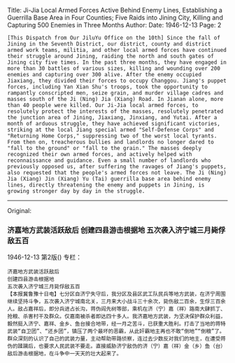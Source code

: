 Title: Ji-Jia Local Armed Forces Active Behind Enemy Lines, Establishing a Guerrilla Base Area in Four Counties; Five Raids into Jining City, Killing and Capturing 500 Enemies in Three Months
Author:
Date: 1946-12-13
Page: 2

    [This Dispatch from Our JiluYu Office on the 10th] Since the fall of Jining in the Seventh District, our district, county and district armed work teams, militia, and other local armed forces have continued their struggle around Jining, raiding the north and south gates of Jining city five times. In the past three months, they have engaged in more than 30 battles of various sizes, killing and wounding over 200 enemies and capturing over 300 alive. After the enemy occupied Jiaxiang, they divided their forces to occupy Changgou. Jiang's puppet forces, including Yan Xian Shu's troops, took the opportunity to rampantly conscripted men, seize grain, and murder village cadres and masses south of the Ji (Ning) Jia (Xiang) Road. In Jianan alone, more than 40 people were killed. Our Ji-Jia local armed forces, to resolutely protect the interests of the masses, resolutely penetrated the junction area of Jining, Jiaxiang, Jinxiang, and Yutai. After a month of arduous struggle, they have achieved significant victories, striking at the local Jiang special armed "Self-Defense Corps" and "Returning Home Corps," suppressing two of the worst local tyrants. From then on, treacherous bullies and landlords no longer dared to "fall to the ground" or "fall to the grain." The masses deeply recognized their own armed forces, and actively helped with reconnaissance and guidance. Even a small number of landlords who previously opposed us, after suffering the ravages of Jiang's puppets, also requested that the people's armed forces not leave. The Ji (Ning) Jia (Xiang) Jin (Xiang) Yu (Tai) guerrilla base area behind enemy lines, directly threatening the enemy and puppets in Jining, is growing stronger day by day in the struggle.



<hr /> 

Original: 


### 济嘉地方武装活跃敌后  创建四县游击根据地  五次袭入济宁城三月毙俘敌五百

1946-12-13
第2版()
专栏：

    济嘉地方武装活跃敌后
    创建四县游击根据地
    五次袭入济宁城三月毙俘敌五百
    【本报冀鲁豫十日电】七分区自济宁失守后，我分区及县区武工队民兵等地方武装，在济宁周围继续坚持斗争，五次袭入济宁城南北关，三月来大小战斗三十余次，毙伤敌二百余，生俘三百余人。敌占嘉祥后，即分兵进占长沟，蒋伪阎先树等部，乘机在济（宁）嘉（祥）路南大肆抓丁、抢粮、杀害村干及群众。仅嘉南被杀者即达四十多人。我济嘉地方武装，为坚决保护群众利益，毅然挺入济宁、嘉祥、金乡、鱼台接合地带，经一月之苦斗，已获重大胜利。打击了当地的蒋特武装“自卫团”、“还乡团”，镇压了两个最坏的恶霸，从此奸霸地主再也不敢“倒地”“倒粮”了。群众深刻的认识了自己的武装力量，主动帮助带路侦察，连过去少数反对我们的地主，在遭受蒋伪的蹂躏后，也要求人民武装不要走。直接威胁济宁敌伪的济（宁）嘉（祥）金（乡）鱼（台）敌后游击根据地，在斗争中一天天的壮大起来了。
